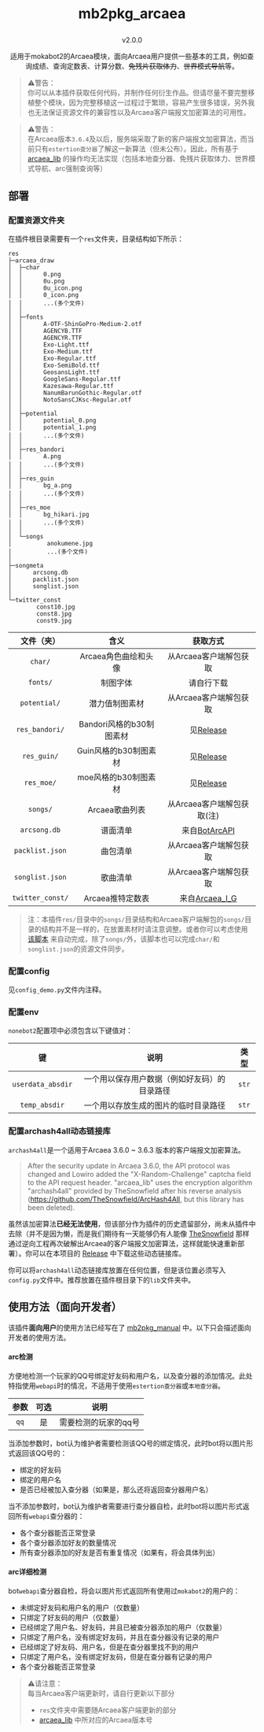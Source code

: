 # <p align="center">mb2pkg_arcaea
<p align="center">v2.0.0
<p align="center">适用于mokabot2的Arcaea模块，面向Arcaea用户提供一些基本的工具，例如查询成绩、查询定数表、计算分数、<del>免残片获取体力</del>、<del>世界模式导航</del>等。

 > ⚠警告：<br>
 你可以从本插件获取任何代码，并制作任何衍生作品。但请尽量不要完整移植整个模块，因为完整移植这一过程过于繁琐，容易产生很多错误，另外我也无法保证资源文件的兼容性以及Arcaea客户端报文加密算法的可用性。

 > ⚠警告：<br>
 在Arcaea版本`3.6.4`及以后，服务端采取了新的客户端报文加密算法，而当前只有`estertion查分器`了解这一新算法（但未公布）。因此，所有基于 [arcaea_lib](arcaea_lib.py) 的操作均无法实现（包括本地查分器、免残片获取体力、世界模式导航、arc强制查询等）


## 部署

### 配置资源文件夹

在插件根目录需要有一个`res`文件夹，目录结构如下所示：
```
res
├─arcaea_draw
│  ├─char
│  │      0.png
│  │      0u.png
│  │      0u_icon.png
│  │      0_icon.png
│  │      ...(多个文件)
│  │
│  ├─fonts
│  │      A-OTF-ShinGoPro-Medium-2.otf
│  │      AGENCYB.TTF
│  │      AGENCYR.TTF
│  │      Exo-Light.ttf
│  │      Exo-Medium.ttf
│  │      Exo-Regular.ttf
│  │      Exo-SemiBold.ttf
│  │      GeosansLight.ttf
│  │      GoogleSans-Regular.ttf
│  │      Kazesawa-Regular.ttf
│  │      NanumBarunGothic-Regular.otf
│  │      NotoSansCJKsc-Regular.otf
│  │
│  ├─potential
│  │      potential_0.png
│  │      potential_1.png
│  │      ...(多个文件)
│  │
│  ├─res_bandori
│  │      A.png
│  │      ...(多个文件)
│  │
│  ├─res_guin
│  │      bg_a.png
│  │      ...(多个文件)
│  │
│  ├─res_moe
│  │      bg_hikari.jpg
│  │      ...(多个文件)
│  │
│  └─songs
│          anokumene.jpg
│          ...(多个文件)
│
├─songmeta
│      arcsong.db
│      packlist.json
│      songlist.json
│
└─twitter_const
        const10.jpg
        const8.jpg
        const9.jpg
```

|文件（夹）|含义|获取方式|
|:---:|:---:|:---:|
|`char/`|Arcaea角色曲绘和头像|从Arcaea客户端解包获取|
|`fonts/`|制图字体|请自行下载|
|`potential/`|潜力值制图素材|从Arcaea客户端解包获取|
|`res_bandori/`|Bandori风格的b30制图素材|见[Release](https://github.com/zhanbao2000/mokabot2/releases)|
|`res_guin/`|Guin风格的b30制图素材|见[Release](https://github.com/zhanbao2000/mokabot2/releases)|
|`res_moe/`|moe风格的b30制图素材|见[Release](https://github.com/zhanbao2000/mokabot2/releases)|
|`songs/`|Arcaea歌曲列表|从Arcaea客户端解包获取(注)|
|`arcsong.db`|谱面清单|来自[BotArcAPI](https://github.com/TheSnowfield/BotArcAPIs-Memories/releases)|
|`packlist.json`|曲包清单|从Arcaea客户端解包获取|
|`songlist.json`|歌曲清单|从Arcaea客户端解包获取|
|`twitter_const/`|Arcaea推特定数表|来自[Arcaea_I_G](https://twitter.com/Arcaea_I_G)|

 > 注：本插件`res/`目录中的`songs/`目录结构和Arcaea客户端解包的`songs/`目录的结构并不是一样的，在放置素材时请注意调整。或者你可以考虑使用 [该脚本](https://gist.github.com/zhanbao2000/669cf028697cf13d4b0b3d8422479425) 来自动完成，除了`songs/`外，该脚本也可以完成`char/`和`songlist.json`的资源文件同步。

### 配置config

见`config_demo.py`文件内注释。

### 配置env

`nonebot2`配置项中必须包含以下键值对：

|键|说明|类型|
|:---:|:---:|:---:|
|`userdata_absdir`|一个用以保存用户数据（例如好友码）的目录路径|`str`|
|`temp_absdir`|一个用以存放生成的图片的临时目录路径|`str`|

### 配置archash4all动态链接库

`archash4all`是一个适用于Arcaea 3.6.0 ~ 3.6.3 版本的客户端报文加密算法。

 > After the security update in Arcaea 3.6.0, the API protocol was changed and Lowiro added the
  "X-Random-Challenge" captcha field to the API request header. "arcaea_lib" uses the encryption
  algorithm "archash4all" provided by TheSnowfield after his reverse analysis
  (https://github.com/TheSnowfield/ArcHash4All, but this library has been deleted). 

虽然该加密算法**已经无法使用**，但该部分作为插件的历史遗留部分，尚未从插件中去除（并不是因为懒，而是我们期待有一天能够仍有人能像 [TheSnowfield](https://github.com/TheSnowfield) 那样通过逆向工程再次破解出Arcaea的客户端报文加密算法，这样就能快速重新部署）。你可以在本项目的 [Release](https://github.com/zhanbao2000/mokabot2/releases) 中下载这些动态链接库。

你可以将`archash4all`动态链接库放置在任何位置，但是该位置必须写入`config.py`文件中。推荐放置在插件根目录下的`lib`文件夹中。

## 使用方法（面向开发者）

该插件**面向用户**的使用方法已经写在了 [mb2pkg_manual](../mb2pkg_manual/manual.py) 中。以下只会描述面向开发者的使用方法。

#### arc检测

方便地检测一个玩家的QQ号绑定好友码和用户名，以及查分器的添加情况。此处特指使用`webapi`时的情况，不适用于使用`estertion查分器`或`本地查分器`。

|参数|可选|说明|
|:---:|:---:|:---:|
|`qq`|是|需要检测的玩家的qq号|

当添加参数时，bot认为维护者需要检测该QQ号的绑定情况，此时bot将以图片形式返回该QQ号的：
 
 - 绑定的好友码
 - 绑定的用户名
 - 是否已经被加入查分器（如果是，那么还将返回查分器用户名）

当不添加参数时，bot认为维护者需要进行查分器自检，此时bot将以图片形式返回所有`webapi`查分器的：

 - 各个查分器能否正常登录
 - 各个查分器添加好友的数量情况
 - 所有查分器添加的好友是否有重复情况（如果有，将会具体列出）

#### arc详细检测

bot`webapi`查分器自检，将会以图片形式返回所有使用过`mokabot2`的用户的：

 - 未绑定好友码和用户名的用户（仅数量）
 - 只绑定了好友码的用户（仅数量）
 - 已经绑定了用户名、好友码，并且已被查分器添加的用户（仅数量）
 - 只绑定了用户名，没有绑定好友码，并且在查分器没有记录的用户
 - 已经绑定了好友码、用户名，但是在查分器里找不到的用户
 - 只绑定了用户名，没有绑定好友码，但是在查分器有记录的用户
 - 各个查分器能否正常登录

 > ⚠请注意：<br>
 每当Arcaea客户端更新时，请自行更新以下部分
 > - `res`文件夹中需要随Arcaea客户端更新的部分
 > - [arcaea_lib](arcaea_lib.py) 中所对应的Arcaea版本号